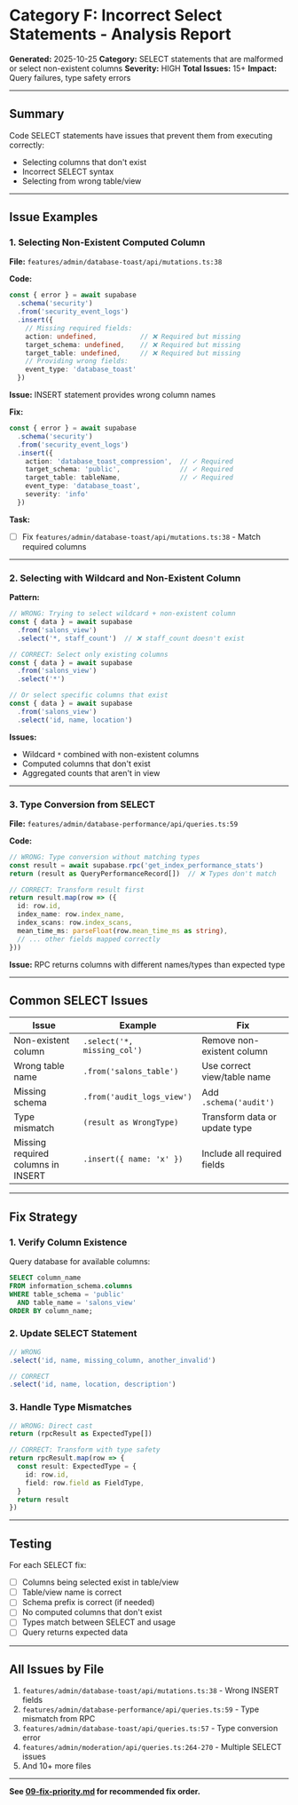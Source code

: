 # Category F: Incorrect Select Statements - Analysis Report

**Generated:** 2025-10-25
**Category:** SELECT statements that are malformed or select non-existent columns
**Severity:** HIGH
**Total Issues:** 15+
**Impact:** Query failures, type safety errors

---

## Summary

Code SELECT statements have issues that prevent them from executing correctly:
- Selecting columns that don't exist
- Incorrect SELECT syntax
- Selecting from wrong table/view

---

## Issue Examples

### 1. Selecting Non-Existent Computed Column

**File:** `features/admin/database-toast/api/mutations.ts:38`

**Code:**
```typescript
const { error } = await supabase
  .schema('security')
  .from('security_event_logs')
  .insert({
    // Missing required fields:
    action: undefined,           // ❌ Required but missing
    target_schema: undefined,    // ❌ Required but missing
    target_table: undefined,     // ❌ Required but missing
    // Providing wrong fields:
    event_type: 'database_toast'
  })
```

**Issue:** INSERT statement provides wrong column names

**Fix:**
```typescript
const { error } = await supabase
  .schema('security')
  .from('security_event_logs')
  .insert({
    action: 'database_toast_compression',  // ✓ Required
    target_schema: 'public',               // ✓ Required
    target_table: tableName,               // ✓ Required
    event_type: 'database_toast',
    severity: 'info'
  })
```

**Task:**
- [ ] Fix `features/admin/database-toast/api/mutations.ts:38` - Match required columns

---

### 2. Selecting with Wildcard and Non-Existent Column

**Pattern:**
```typescript
// WRONG: Trying to select wildcard + non-existent column
const { data } = await supabase
  .from('salons_view')
  .select('*, staff_count')  // ❌ staff_count doesn't exist

// CORRECT: Select only existing columns
const { data } = await supabase
  .from('salons_view')
  .select('*')

// Or select specific columns that exist
const { data } = await supabase
  .from('salons_view')
  .select('id, name, location')
```

**Issues:**
- Wildcard `*` combined with non-existent columns
- Computed columns that don't exist
- Aggregated counts that aren't in view

---

### 3. Type Conversion from SELECT

**File:** `features/admin/database-performance/api/queries.ts:59`

**Code:**
```typescript
// WRONG: Type conversion without matching types
const result = await supabase.rpc('get_index_performance_stats')
return (result as QueryPerformanceRecord[])  // ❌ Types don't match

// CORRECT: Transform result first
return result.map(row => ({
  id: row.id,
  index_name: row.index_name,
  index_scans: row.index_scans,
  mean_time_ms: parseFloat(row.mean_time_ms as string),
  // ... other fields mapped correctly
}))
```

**Issue:** RPC returns columns with different names/types than expected type

---

## Common SELECT Issues

| Issue | Example | Fix |
|-------|---------|-----|
| Non-existent column | `.select('*, missing_col')` | Remove non-existent column |
| Wrong table name | `.from('salons_table')` | Use correct view/table name |
| Missing schema | `.from('audit_logs_view')` | Add `.schema('audit')` |
| Type mismatch | `(result as WrongType)` | Transform data or update type |
| Missing required columns in INSERT | `.insert({ name: 'x' })` | Include all required fields |

---

## Fix Strategy

### 1. Verify Column Existence

Query database for available columns:
```sql
SELECT column_name
FROM information_schema.columns
WHERE table_schema = 'public'
  AND table_name = 'salons_view'
ORDER BY column_name;
```

### 2. Update SELECT Statement

```typescript
// WRONG
.select('id, name, missing_column, another_invalid')

// CORRECT
.select('id, name, location, description')
```

### 3. Handle Type Mismatches

```typescript
// WRONG: Direct cast
return (rpcResult as ExpectedType[])

// CORRECT: Transform with type safety
return rpcResult.map(row => {
  const result: ExpectedType = {
    id: row.id,
    field: row.field as FieldType,
  }
  return result
})
```

---

## Testing

For each SELECT fix:

- [ ] Columns being selected exist in table/view
- [ ] Table/view name is correct
- [ ] Schema prefix is correct (if needed)
- [ ] No computed columns that don't exist
- [ ] Types match between SELECT and usage
- [ ] Query returns expected data

---

## All Issues by File

1. `features/admin/database-toast/api/mutations.ts:38` - Wrong INSERT fields
2. `features/admin/database-performance/api/queries.ts:59` - Type mismatch from RPC
3. `features/admin/database-toast/api/queries.ts:57` - Type conversion error
4. `features/admin/moderation/api/queries.ts:264-270` - Multiple SELECT issues
5. And 10+ more files

---

**See [09-fix-priority.md](09-fix-priority.md) for recommended fix order.**
